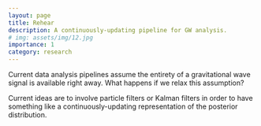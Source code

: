 ```yaml
---
layout: page
title: Rehear
description: A continuously-updating pipeline for GW analysis.
# img: assets/img/12.jpg
importance: 1
category: research
---
```


Current data analysis pipelines assume the entirety of a gravitational wave
signal is available right away.
What happens if we relax this assumption?

Current ideas are to involve particle filters or Kalman filters
in order to have something like a continuously-updating representation
of the posterior distribution. 